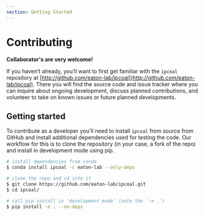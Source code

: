 ```yaml
---
section: Getting Started
---
```


# Contributing

**Collaborator's are very welcome!**

If you haven’t already, you’ll want to first get familiar with the `ipcoal`
repository at [http://github.com/eaton-lab/ipcoal](http://github.com/eaton-lab/ipcoal). 
There you will find the source code and issue tracker where you can inquire
about ongoing development, discuss planned contributions, and volunteer to take
on known issues or future planned developments.

## Getting started
To contribute as a developer you'll need to install `ipcoal` from source
from GitHub and install additional dependencies used for testing the code.
Our workflow for this is to clone the repository (in your case, a fork of the
repo) and install in development mode using pip.

```bash
# install dependencies from conda
$ conda install ipcoal -c eaton-lab --only-deps

# clone the repo and cd into it
$ git clone https://github.com/eaton-lab/ipcoal.git
$ cd ipcoal/

# call pip install in 'development mode' (note the '-e .')
$ pip install -e . --no-deps
```
